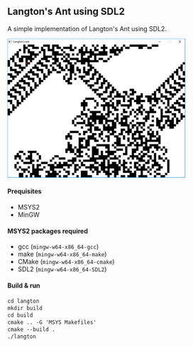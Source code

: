 ## Langton's Ant using SDL2 ##

A simple implementation of Langton's Ant using SDL2.

![Screenshot](./screenshot.png)

#### Prequisites ####

- MSYS2
- MinGW

#### MSYS2 packages required ####

- gcc (`mingw-w64-x86_64-gcc`)
- make (`mingw-w64-x86_64-make`)
- CMake (`mingw-w64-x86_64-cmake`)
- SDL2 (`mingw-w64-x86_64-SDL2`)

#### Build & run ###

    cd langton
    mkdir build
    cd build
    cmake .. -G 'MSYS Makefiles'
    cmake --build .
    ./langton
